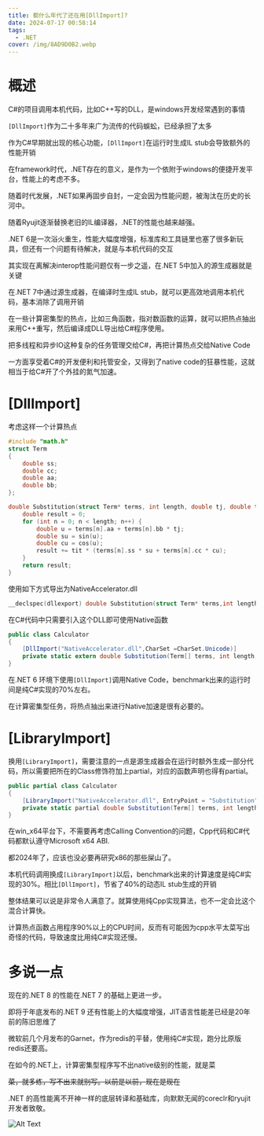 ```yaml
---
title: 都什么年代了还在用[DllImport]?
date: 2024-07-17 00:58:14
tags:
  - .NET
cover: /img/8AD9D0B2.webp
---
```


# 概述

C#的项目调用本机代码，比如C++写的DLL，是windows开发经常遇到的事情

`[DllImport]`作为二十多年来广为流传的代码蜈蚣，已经承担了太多

作为C#早期就出现的核心功能，`[DllImport]`在运行时生成IL stub会导致额外的性能开销

在framework时代，.NET存在的意义，是作为一个依附于windows的便捷开发平台，性能上的考虑不多。

随着时代发展，.NET如果再固步自封，一定会因为性能问题，被淘汰在历史的长河中。

随着Ryujit逐渐替换老旧的IL编译器，.NET的性能也越来越强。

.NET 6是一次浴火重生，性能大幅度增强，标准库和工具链里也塞了很多新玩具，但还有一个问题有待解决，就是与本机代码的交互

其实现在离解决interop性能问题仅有一步之遥，在.NET 5中加入的源生成器就是关键

在.NET 7中通过源生成器，在编译时生成IL stub，就可以更高效地调用本机代码，基本消除了调用开销

在一些计算密集型的热点，比如三角函数，指对数函数的运算，就可以把热点抽出来用C++重写，然后编译成DLL导出给C#程序使用。

把多线程和异步IO这种复杂的任务管理交给C#，再把计算热点交给Native Code

一方面享受着C#的开发便利和托管安全，又得到了native code的狂暴性能，这就相当于给C#开了个外挂的氮气加速。

# [DllImport]

考虑这样一个计算热点

``` C
#include "math.h"
struct Term
{
    double ss;
    double cc;
    double aa;
    double bb;
};

double Substitution(struct Term* terms, int length, double tj, double tit) {
    double result = 0;
    for (int n = 0; n < length; n++) {
        double u = terms[n].aa + terms[n].bb * tj;
        double su = sin(u);
        double cu = cos(u);
        result += tit * (terms[n].ss * su + terms[n].cc * cu);
    }
    return result;
}
```
使用如下方式导出为NativeAccelerator.dll
``` C
__declspec(dllexport) double Substitution(struct Term* terms,int length, double tj, double tit);
```

在C#代码中只需要引入这个DLL即可使用Native函数

``` C# 
public class Calculator
{
    [DllImport("NativeAccelerator.dll",CharSet =CharSet.Unicode)]
    private static extern double Substitution(Term[] terms, int length, double tj, double tit);
}
```

在.NET 6 环境下使用`[DllImport]`调用Native Code，benchmark出来的运行时间是纯C#实现的70%左右。

在计算密集型任务，将热点抽出来进行Native加速是很有必要的。

# [LibraryImport]

换用`[LibraryImport]`，需要注意的一点是源生成器会在运行时额外生成一部分代码，所以需要把所在的Class修饰符加上partial，对应的函数声明也得有partial。

``` C#
public partial class Calculator
{
    [LibraryImport("NativeAccelerator.dll", EntryPoint = "Substitution", StringMarshalling = StringMarshalling.Utf16)]
    private static partial double Substitution(Term[] terms, int length, double tj, double tit);
}
```
在win_x64平台下，不需要再考虑Calling Convention的问题，Cpp代码和C#代码都默认遵守Microsoft x64 ABI.

都2024年了，应该也没必要再研究x86的那些屎山了。

本机代码调用换成`[LibraryImport]`以后，benchmark出来的计算速度是纯C#实现的30%。相比`[DllImport]`，节省了40%的动态IL stub生成的开销

整体结果可以说是非常令人满意了。就算使用纯Cpp实现算法，也不一定会比这个混合计算快。

计算热点函数占用程序90%以上的CPU时间，反而有可能因为cpp水平太菜写出奇怪的代码，导致速度比用纯C#实现还慢。

# 多说一点

现在的.NET 8 的性能在.NET 7 的基础上更进一步。

即将于年底发布的.NET 9 还有性能上的大幅度增强，JIT语言性能差已经是20年前的陈旧思维了

微软前几个月发布的Garnet，作为redis的平替，使用纯C#实现，跑分比原版redis还要高。

在如今的.NET上，计算密集型程序写不出native级别的性能，就是菜

~~菜，就多练，写不出来就别写。以前是以前，现在是现在~~

.NET 的高性能离不开神一样的底层转译和基础库，向默默无闻的coreclr和ryujit开发者致敬。

![Alt Text](/img/D9B93A9B.gif)
